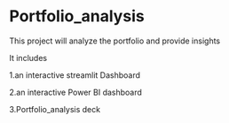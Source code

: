 # Portfolio_analysis
This project will analyze the portfolio and provide insights

It includes

1.an interactive streamlit Dashboard

2.an interactive Power BI dashboard

3.Portfolio_analysis deck
